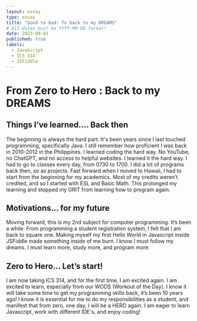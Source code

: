 ```yaml
---
layout: essay
type: essay
title: "Good to bad: To back to my DREAMS"
# All dates must be YYYY-MM-DD format!
date: 2023-09-01
published: true
labels:
  - JavaScript
  - ICS 314
  - JSFiddle
---
```


# From Zero to Hero : Back to my DREAMS

## Things I’ve learned…. Back then

The beginning is always the hard part. It's been years since I last touched programming, specificaIly Java. I still remember how proficient I was back in 2010-2012 in the Philippines. I learned coding the hard way. No YouTube, no ChatGPT, and no access to helpful websites. I learned it the hard way. I had to go to classes every day, from 0730 to 1700. I did a lot of programs back then, so as projects. Fast forward when I moved to Hawaii, I had to start from the beginning for my academics. Most of my credits weren’t credited, and so I started with ESL and Basic Math. This prolonged my learning and stopped my GRIT from learning how to program again.

## Motivations… for my future

Moving forward, this is my 2nd subject for computer programming. It’s been a while. From programming a student registration system, I felt that I am back to square one. Making myself my first Hello World in Javascript inside JSFiddle made something inside of me burn. I know I must follow my dreams. I must learn more, study more, and program more. 

## Zero to Hero… Let’s start!

I am now taking ICS 314, and for the first time, I am excited again. I am excited to learn, especially from our WODS (Workout of the Day). I know it will take some time to get my programming skills back, it’s been 10 years ago! I know it is essential for me to do my responsibilities as a student, and manifest that from zero, one day, I will be a HERO again. I am eager to learn Javascript, work with different IDE's, and enjoy coding!
